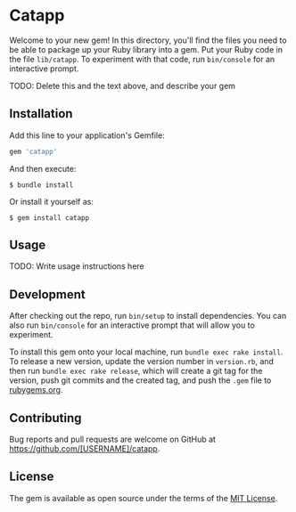 # Catapp

Welcome to your new gem! In this directory, you'll find the files you need to be able to package up your Ruby library into a gem. Put your Ruby code in the file `lib/catapp`. To experiment with that code, run `bin/console` for an interactive prompt.

TODO: Delete this and the text above, and describe your gem

## Installation

Add this line to your application's Gemfile:

```ruby
gem 'catapp'
```

And then execute:

    $ bundle install

Or install it yourself as:

    $ gem install catapp

## Usage

TODO: Write usage instructions here

## Development

After checking out the repo, run `bin/setup` to install dependencies. You can also run `bin/console` for an interactive prompt that will allow you to experiment.

To install this gem onto your local machine, run `bundle exec rake install`. To release a new version, update the version number in `version.rb`, and then run `bundle exec rake release`, which will create a git tag for the version, push git commits and the created tag, and push the `.gem` file to [rubygems.org](https://rubygems.org).

## Contributing

Bug reports and pull requests are welcome on GitHub at https://github.com/[USERNAME]/catapp.

## License

The gem is available as open source under the terms of the [MIT License](https://opensource.org/licenses/MIT).
